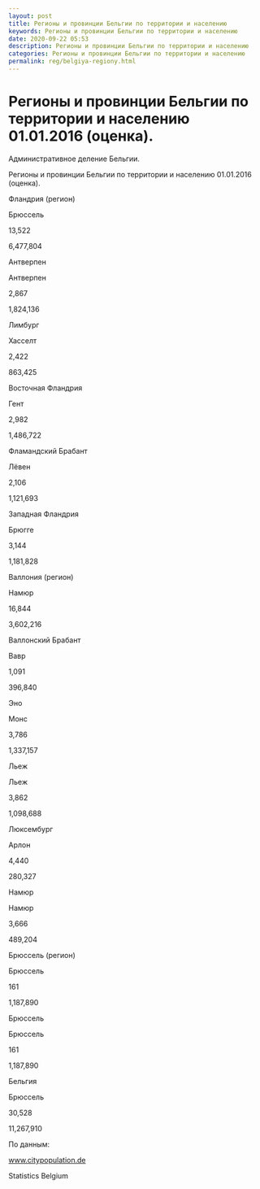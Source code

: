 ```yaml
---
layout: post
title: Регионы и провинции Бельгии по территории и населению 
keywords: Регионы и провинции Бельгии по территории и населению
date: 2020-09-22 05:53
description: Регионы и провинции Бельгии по территории и населению
categories: Регионы и провинции Бельгии по территории и населению
permalink: reg/belgiya-regiony.html
---
```


# Регионы и провинции Бельгии по территории и населению 01.01.2016 (оценка).


Административное деление Бельгии.


Регионы и провинции Бельгии по территории и населению 01.01.2016 (оценка).








Фландрия (регион)


Брюссель


13,522


6,477,804






Антверпен


Антверпен


2,867


1,824,136






Лимбург


Хасселт


2,422


863,425






Восточная Фландрия


Гент


2,982


1,486,722






Фламандский Брабант


Лёвен


2,106


1,121,693






Западная Фландрия


Брюгге


3,144


1,181,828






Валлония (регион)


Намюр


16,844


3,602,216






Валлонский Брабант


Вавр


1,091


396,840






Эно


Монс


3,786


1,337,157






Льеж


Льеж


3,862


1,098,688






Люксембург


Арлон


4,440


280,327






Намюр


Намюр


3,666


489,204






Брюссель (регион)


Брюссель


161


1,187,890






Брюссель  


Брюссель


161


1,187,890






Бельгия


Брюссель


30,528


11,267,910








По данным:


www.citypopulation.de


Statistics Belgium


		
